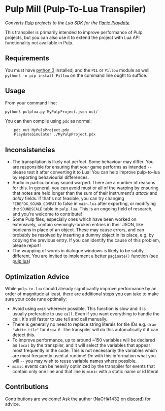 # Pulp Mill (Pulp-To-Lua Transpiler)

*Converts [Pulp](https://play.date/pulp/) projects to the Lua SDK for the [Panic Playdate](https://play.date/).*

This transpiler is primarily intended to improve performance of Pulp projects, but you can also use it to extend the project with Lua API functionality not available in Pulp.

## Requirements

You must have [python 3](https://www.python.org/) installed, and the `PIL` or `Pillow` module as well. `python3 -m pip install Pillow` on the command line ought to suffice.

## Usage

From your command line:

`python3 pulplua.py MyPulpProject.json out/`

You can then compile using `pdc` as normal:

```bash
    pdc out MyPulpProject.pdx
    PlaydateSimulator ./MyPulpProject.pdx
```

## Inconsistencies

- The transpilation is likely not perfect. Some behaviour may differ. You are responsible for ensuring that your game performs as intended -- please test it after converting it to Lua! You can help improve pulp-to-lua by reporting behaviourial differences.
- Audio in particular may sound warped. There are a number of reasons for this. In general, you can avoid must or all of the warping by ensuring that notes are held longer than the sum of their instrument's *attack* and *delay* fields. If that's not feasible, you can try changing `FIREFOX_SOUND_COMPAT` to false in `main.lua` after exporting, or modifying the `SOUNDSCALE` table in `pulp.lua`. This is an ongoing field of research, and you're welcome to contribute!
- Some Pulp files, especially ones which have been worked on extensively, contain seemingly-broken entries in their JSON, like booleans in place of an object. These may cause errors, and can probably be resolved by inserting a dummy object in its place, e.g. by copying the previous entry. If you can identify the cause of this problem, please report!
- The wrapping of words in dialogue windows is likely to be subtly different. You are invited to implement a better `paginate()` function (see [pulp.lua](./pulp.lua#paginate))

## Optimization Advice

While `pulp-to-lua` should already significantly improve performance by an order of magnitude at least, there are additional steps you can take to make sure your code runs optimally:

- Avoid using `emit` wherever possible. This function is slow and it is usually preferable to use `call`. Even if you want everything to handle the call, it's still faster to use tell and call manually.
- There is generally no need to replace string literals for tile IDs e.g. `draw "white-tile"` for `draw 0`. The transpiler will do this automatically if it can detect this.
- To improve performance, up to around ~150 variables will be declared as `local` by the transpiler, and it will select the variables that appear most frequently in the code. This is not necessarily the variables which are most frequently used at runtime! Do with this information what you will -- you may wish to reuse variable names where possible.
- `mimic` events can be heavily optimized by the transpiler for events that contain only one line and that line is `mimic` with a static name or id literal.

## Contributions

Contributions are welcome! Ask the author (NaOH#1432 on [discord](https://discord.gg/VNVQHSS49U)) for advice.
